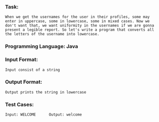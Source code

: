### Task: 
    When we get the usernames for the user in their profiles, some may enter in uppercase, some in lowercase, some in mixed cases. Now we don't want that, we want uniformity in the usernames if we are gonna present a legible report. So let's write a program that converts all the letters of the username into lowercase.

### Programming Language: Java

### Input Format:
    Input consist of a string
    
### Output Format: 
    Output prints the string in lowercase

### Test Cases:
    Input: WELCOME      Output: welcome
